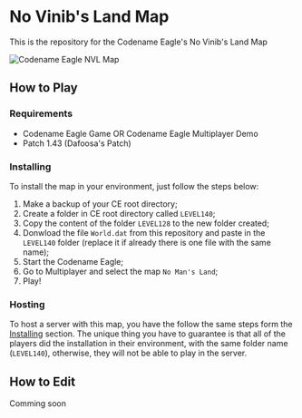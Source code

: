 # No Vinib's Land Map
This is the repository for the Codename Eagle's No Vinib's Land Map

![Codename Eagle NVL Map](https://i.imgur.com/0ubtt68.png)

## How to Play

### Requirements

- Codename Eagle Game OR Codename Eagle Multiplayer Demo
- Patch 1.43 (Dafoosa's Patch)

### Installing

To install the map in your environment, just follow the steps below:

1. Make a backup of your CE root directory;
2. Create a folder in CE root directory called `LEVEL140`;
3. Copy the content of the folder `LEVEL128` to the new folder created;
4. Donwload the file `World.dat` from this repository and paste in the `LEVEL140` folder (replace it if already there is one file with the same name);
5. Start the Codename Eagle;
6. Go to Multiplayer and select the map `No Man's Land`;
7. Play!

### Hosting

To host a server with this map, you have the follow the same steps form the [Installing](#installing) section. The unique thing you have to guarantee is that all of the players did the installation in their environment, with the same folder name (`LEVEL140`), otherwise, they will not be able to play in the server. 

## How to Edit

Comming soon
